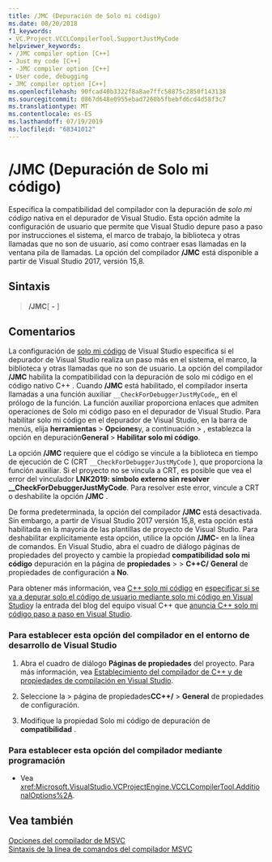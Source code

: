 ```yaml
---
title: /JMC (Depuración de Solo mi código)
ms.date: 08/20/2018
f1_keywords:
- VC.Project.VCCLCompilerTool.SupportJustMyCode
helpviewer_keywords:
- /JMC compiler option [C++]
- Just my code [C++]
- -JMC compiler option [C++]
- User code, debugging
- JMC compiler option [C++]
ms.openlocfilehash: 90fcad40b3322f8a8ae7ffc58875c2850f143138
ms.sourcegitcommit: 0867d648e0955ebad7260b5fbebfd6cd4d58f3c7
ms.translationtype: MT
ms.contentlocale: es-ES
ms.lasthandoff: 07/19/2019
ms.locfileid: "68341012"
---
```

# <a name="jmc-just-my-code-debugging"></a>/JMC (Depuración de Solo mi código)

Especifica la compatibilidad del compilador con la depuración de *solo mi código* nativa en el depurador de Visual Studio. Esta opción admite la configuración de usuario que permite que Visual Studio depure paso a paso por instrucciones el sistema, el marco de trabajo, la biblioteca y otras llamadas que no son de usuario, así como contraer esas llamadas en la ventana pila de llamadas. La opción del compilador **/JMC** está disponible a partir de Visual Studio 2017, versión 15,8.

## <a name="syntax"></a>Sintaxis

> **/JMC**\[ **-** ]

## <a name="remarks"></a>Comentarios

La configuración de [solo mi código](/visualstudio/debugger/just-my-code) de Visual Studio especifica si el depurador de Visual Studio realiza un paso más en el sistema, el marco, la biblioteca y otras llamadas que no son de usuario. La opción del compilador **/JMC** habilita la compatibilidad con la depuración de solo mi código en el código nativo C++ . Cuando **/JMC** está habilitado, el compilador inserta llamadas a una función auxiliar `__CheckForDebuggerJustMyCode`,, en el prólogo de la función. La función auxiliar proporciona enlaces que admiten operaciones de Solo mi código paso en el depurador de Visual Studio. Para habilitar solo mi código en el depurador de Visual Studio, en la barra de menús, elija **herramientas** > **Opciones**y, a continuación  > , establezca la opción en depuración**General** > **Habilitar solo mi código**.

La opción **/JMC** requiere que el código se vincule a la biblioteca en tiempo de ejecución de C (CRT `__CheckForDebuggerJustMyCode` ), que proporciona la función auxiliar. Si el proyecto no se vincula a CRT, es posible que vea el error del vinculador **LNK2019: símbolo externo sin resolver __CheckForDebuggerJustMyCode**. Para resolver este error, vincule a CRT o deshabilite la opción **/JMC** .

De forma predeterminada, la opción del compilador **/JMC** está desactivada. Sin embargo, a partir de Visual Studio 2017 versión 15,8, esta opción está habilitada en la mayoría de las plantillas de proyecto de Visual Studio. Para deshabilitar explícitamente esta opción, utilice la opción **/JMC-** en la línea de comandos. En Visual Studio, abra el cuadro de diálogo páginas de propiedades del proyecto y cambie la propiedad **compatibilidad solo mi código** depuración en la página de **propiedades** >  > **C++C/** **General** de propiedades de configuración a **No**.

Para obtener más información, vea [ C++ solo mi código](/visualstudio/debugger/just-my-code#BKMK_C___Just_My_Code) en [especificar si se va a depurar solo el código de usuario mediante solo mi código en Visual Studio](/visualstudio/debugger/just-my-code)y la entrada del blog del equipo visual C++ que [anuncia C++ solo mi código paso a paso en Visual Studio](https://blogs.msdn.microsoft.com/vcblog/2018/06/29/announcing-jmc-stepping-in-visual-studio/).

### <a name="to-set-this-compiler-option-in-the-visual-studio-development-environment"></a>Para establecer esta opción del compilador en el entorno de desarrollo de Visual Studio

1. Abra el cuadro de diálogo **Páginas de propiedades** del proyecto. Para más información, vea [Establecimiento del compilador de C++ y de propiedades de compilación en Visual Studio](../working-with-project-properties.md).

1. Seleccione la  > página de propiedades**CC++/**  > **General** de propiedades de configuración.

1. Modifique la propiedad Solo mi código de depuración de **compatibilidad** .

### <a name="to-set-this-compiler-option-programmatically"></a>Para establecer esta opción del compilador mediante programación

- Vea <xref:Microsoft.VisualStudio.VCProjectEngine.VCCLCompilerTool.AdditionalOptions%2A>.

## <a name="see-also"></a>Vea también

[Opciones del compilador de MSVC](compiler-options.md)<br/>
[Sintaxis de la línea de comandos del compilador MSVC](compiler-command-line-syntax.md)<br/>
